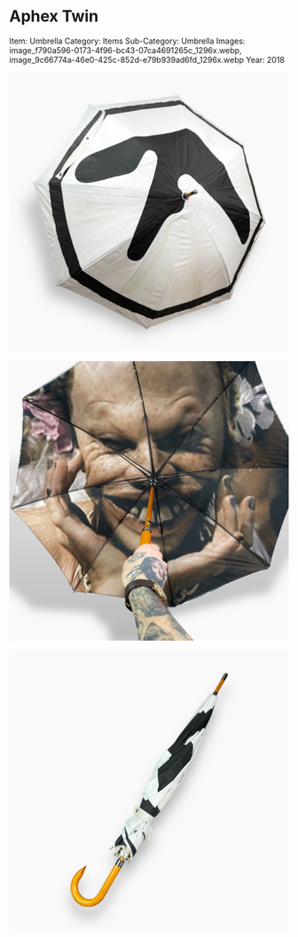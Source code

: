 # Aphex Twin

Item: Umbrella
Category: Items
Sub-Category: Umbrella
Images: image_f790a596-0173-4f96-bc43-07ca4691265c_1296x.webp, image_9c66774a-46e0-425c-852d-e79b939ad6fd_1296x.webp
Year: 2018

![image_f790a596-0173-4f96-bc43-07ca4691265c_1296x.webp](Aphex%20Twin%20aa53404e349a4580839b9a0bbe40b532/image_f790a596-0173-4f96-bc43-07ca4691265c_1296x.webp)

![image_9c66774a-46e0-425c-852d-e79b939ad6fd_1296x.webp](Aphex%20Twin%20aa53404e349a4580839b9a0bbe40b532/image_9c66774a-46e0-425c-852d-e79b939ad6fd_1296x.webp)

![image_8335da15-82a5-4e0b-ab45-8cd6d2ad625a_1296x.webp](Aphex%20Twin%20aa53404e349a4580839b9a0bbe40b532/image_8335da15-82a5-4e0b-ab45-8cd6d2ad625a_1296x.webp)